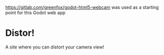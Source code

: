 https://gitlab.com/greenfox/godot-html5-webcam was used as a starting point for this Godot web app
# Distor!
A site where you can distort your camera view!
